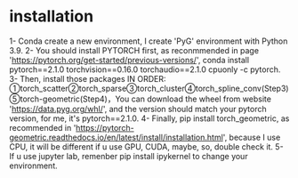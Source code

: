 # installation
1- Conda create a new environment, I create 'PyG' environment with Python 3.9.
2- You should install PYTORCH first, as reconmmended in page 'https://pytorch.org/get-started/previous-versions/', conda install pytorch==2.1.0 torchvision==0.16.0 torchaudio==2.1.0 cpuonly -c pytorch.
3- Then, install those packages IN ORDER: ①torch_scatter②torch_sparse③torch_cluster④torch_spline_conv(Step3)⑤torch-geometric(Step4)，You can download the wheel from website 'https://data.pyg.org/whl/', and the version should match your pytorch version, for me, it's pytorch==2.1.0.
4- Finally, pip install torch_geometric, as recommended in 'https://pytorch-geometric.readthedocs.io/en/latest/install/installation.html', because I use CPU, it will be different if u use GPU, CUDA, maybe, so, double check it.
5- If u use jupyter lab, remenber pip install ipykernel to change your environment.

